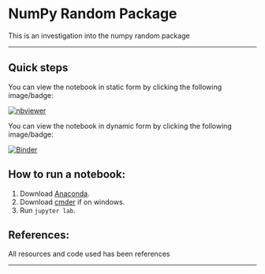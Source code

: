 # NumPy Random Package
This is an investigation into the numpy random package
***

## Quick steps

You can view the notebook in static form by clicking the following image/badge:

[![nbviewer](https://raw.githubusercontent.com/jupyter/design/master/logos/Badges/nbviewer_badge.svg)](http://nbviewer.org/github/SarahMcN25/numpy-random/tree/main/)

You can view the notebook in dynamic form by clicking the following image/badge:

[![Binder](https://mybinder.org/badge_logo.svg)](https://mybinder.org/v2/gh/SarahMcN25/numpy-random/HEAD)


## How to run a notebook:

1. Download [Anaconda]().
2. Download [cmder]() if on windows.
3. Run `jupyter lab`. 


## References:
All resources and code used has been references 
***




